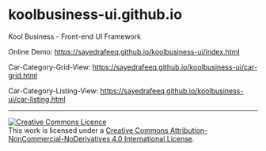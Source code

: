 # koolbusiness-ui.github.io
Kool Business - Front-end UI Framework

Online Demo:
https://sayedrafeeq.github.io/koolbusiness-ui/index.html 

Car-Category-Grid-View:
https://sayedrafeeq.github.io/koolbusiness-ui/car-grid.html 

Car-Category-Listing-View:
https://sayedrafeeq.github.io/koolbusiness-ui/car-listing.html 

---

<a rel="license" href="http://creativecommons.org/licenses/by-nc-nd/4.0/"><img alt="Creative Commons Licence" style="border-width:0" src="https://i.creativecommons.org/l/by-nc-nd/4.0/88x31.png" /></a><br />This work is licensed under a <a rel="license" href="http://creativecommons.org/licenses/by-nc-nd/4.0/">Creative Commons Attribution-NonCommercial-NoDerivatives 4.0 International License</a>.
